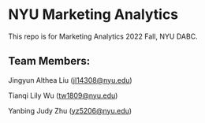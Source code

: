# NYU Marketing Analytics

This repo is for Marketing Analytics 2022 Fall, NYU DABC. 

## Team Members:
Jingyun Althea Liu (jl14308@nyu.edu)

Tianqi Lily Wu (tw1809@nyu.edu)

Yanbing Judy Zhu (yz5206@nyu.edu)
